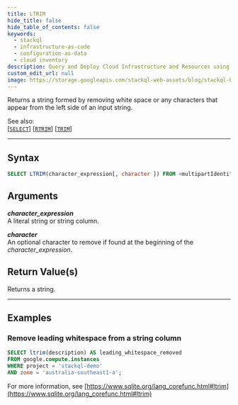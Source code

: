 ```yaml
---
title: LTRIM
hide_title: false
hide_table_of_contents: false
keywords:
  - stackql
  - infrastructure-as-code
  - configuration-as-data
  - cloud inventory
description: Query and Deploy Cloud Infrastructure and Resources using SQL
custom_edit_url: null
image: https://storage.googleapis.com/stackql-web-assets/blog/stackql-blog-post-featured-image.png
---
```

Returns a string formed by removing white space or any characters that appear from the left side of an input string.  

See also:  
[[` SELECT `]](/docs/language-spec/select) [[` RTRIM `]](/docs/language-spec/functions/string/rtrim) [[` TRIM `]](/docs/language-spec/functions/string/trim) 

* * * 

## Syntax

```sql
SELECT LTRIM(character_expression[, character ]) FROM <multipartIdentifier>;
```

## Arguments

__*character_expression*__  
A literal string or string column.

__*character*__  
An optional character to remove if found at the beginning of the *character_expression*.

## Return Value(s)
Returns a string.

* * *

## Examples

### Remove leading whitespace from a string column

```sql
SELECT ltrim(description) AS leading_whitespace_removed
FROM google.compute.instances 
WHERE project = 'stackql-demo' 
AND zone = 'australia-southeast1-a';
```

For more information, see [https://www.sqlite.org/lang_corefunc.html#ltrim](https://www.sqlite.org/lang_corefunc.html#ltrim)